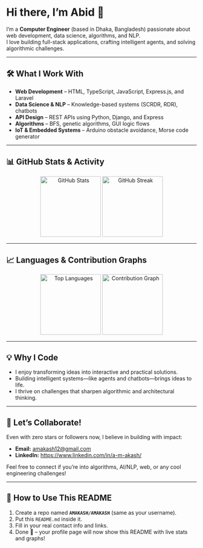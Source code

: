 # Hi there, I’m Abid 👋

I’m a **Computer Engineer** (based in Dhaka, Bangladesh) passionate about web development, data science, algorithms, and NLP.  
I love building full-stack applications, crafting intelligent agents, and solving algorithmic challenges.

---

## 🛠️ What I Work With

- **Web Development** – HTML, TypeScript, JavaScript, Express.js, and Laravel  
- **Data Science & NLP** – Knowledge-based systems (SCRDR, RDR), chatbots  
- **API Design** – REST APIs using Python, Django, and Express  
- **Algorithms** – BFS, genetic algorithms, GUI logic flows  
- **IoT & Embedded Systems** – Arduino obstacle avoidance, Morse code generator  

---

## 📊 GitHub Stats & Activity

<p align="center">
  <img src="https://github-readme-stats.vercel.app/api?username=AMAKASH&show_icons=true&theme=radical" alt="GitHub Stats" height="160" />
  <img src="https://github-readme-streak-stats.herokuapp.com/?user=AMAKASH&theme=radical" alt="GitHub Streak" height="160" />
</p>

---

## 📈 Languages & Contribution Graphs

<p align="center">
  <img src="https://github-readme-stats.vercel.app/api/top-langs/?username=AMAKASH&layout=compact&theme=radical" alt="Top Languages" height="160"/>
  <img src="https://github-readme-activity-graph.vercel.app/graph?username=AMAKASH&theme=radical" alt="Contribution Graph" height="160"/>
</p>

---

## 💡 Why I Code

- I enjoy transforming ideas into interactive and practical solutions.  
- Building intelligent systems—like agents and chatbots—brings ideas to life.  
- I thrive on challenges that sharpen algorithmic and architectural thinking.  

---

## 🤝 Let’s Collaborate!

Even with zero stars or followers now, I believe in building with impact:  

- **Email:** amakash12@gmail.com
- **LinkedIn:** https://www.linkedin.com/in/a-m-akash/

Feel free to connect if you’re into algorithms, AI/NLP, web, or any cool engineering challenges!

---

## 📌 How to Use This README

1. Create a repo named **`AMAKASH/AMAKASH`** (same as your username).  
2. Put this `README.md` inside it.  
3. Fill in your real contact info and links.  
4. Done 🎉 – your profile page will now show this README with live stats and graphs!  


<!---
AMAKASH/AMAKASH is a ✨ special ✨ repository because its `README.md` (this file) appears on your GitHub profile.
You can click the Preview link to take a look at your changes.
--->
